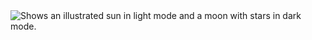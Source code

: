 <picture>
  <source media="(prefers-color-scheme: dark)" srcset="https://user-images.githubusercontent.com/25423296/163456776-7f95b81a-f1ed-45f7-b7ab-8fa810d529fa.png">
  <source media="(prefers-color-scheme: light)" srcset="https://user-images.githubusercontent.com/25423296/163456779-a8556205-d0a5-45e2-ac17-42d089e3c3f8.png">
  <img alt="Shows an illustrated sun in light mode and a moon with stars in dark mode." src="[https://user-images.githubusercontent.com/25423296/163456779-a8556205-d0a5-45e2-ac17-42d089e3c3f8.png](https://th.bing.com/th/id/OIP.3ByvIa1n-DdPSTMKZCjl5AHaEK?w=1280&h=720&rs=1&pid=ImgDetMain)https://th.bing.com/th/id/OIP.3ByvIa1n-DdPSTMKZCjl5AHaEK?w=1280&h=720&rs=1&pid=ImgDetMain">
</picture>
